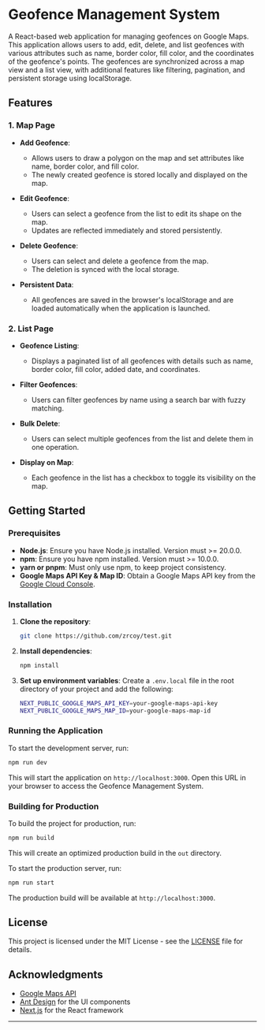 # Geofence Management System

A React-based web application for managing geofences on Google Maps. This application allows users to add, edit, delete, and list geofences with various attributes such as name, border color, fill color, and the coordinates of the geofence's points. The geofences are synchronized across a map view and a list view, with additional features like filtering, pagination, and persistent storage using localStorage.

## Features

### 1. Map Page

- **Add Geofence**:
  - Allows users to draw a polygon on the map and set attributes like name, border color, and fill color.
  - The newly created geofence is stored locally and displayed on the map.
- **Edit Geofence**:

  - Users can select a geofence from the list to edit its shape on the map.
  - Updates are reflected immediately and stored persistently.

- **Delete Geofence**:

  - Users can select and delete a geofence from the map.
  - The deletion is synced with the local storage.

- **Persistent Data**:
  - All geofences are saved in the browser's localStorage and are loaded automatically when the application is launched.

### 2. List Page

- **Geofence Listing**:
  - Displays a paginated list of all geofences with details such as name, border color, fill color, added date, and coordinates.
- **Filter Geofences**:

  - Users can filter geofences by name using a search bar with fuzzy matching.

- **Bulk Delete**:

  - Users can select multiple geofences from the list and delete them in one operation.

- **Display on Map**:
  - Each geofence in the list has a checkbox to toggle its visibility on the map.

## Getting Started

### Prerequisites

- **Node.js**: Ensure you have Node.js installed. Version must >= 20.0.0.
- **npm**: Ensure you have npm installed. Version must >= 10.0.0.
- **yarn or pnpm**: Must only use npm, to keep project consistency.
- **Google Maps API Key & Map ID**: Obtain a Google Maps API key from the [Google Cloud Console](https://console.cloud.google.com/).

### Installation

1. **Clone the repository**:

   ```bash
   git clone https://github.com/zrcoy/test.git
   ```

2. **Install dependencies**:

   ```bash
   npm install
   ```

3. **Set up environment variables**:
   Create a `.env.local` file in the root directory of your project and add the following:
   ```bash
   NEXT_PUBLIC_GOOGLE_MAPS_API_KEY=your-google-maps-api-key
   NEXT_PUBLIC_GOOGLE_MAPS_MAP_ID=your-google-maps-map-id
   ```

### Running the Application

To start the development server, run:

```bash
npm run dev
```

This will start the application on `http://localhost:3000`. Open this URL in your browser to access the Geofence Management System.

### Building for Production

To build the project for production, run:

```bash
npm run build
```

This will create an optimized production build in the `out` directory.

To start the production server, run:

```bash
npm run start
```

The production build will be available at `http://localhost:3000`.

## License

This project is licensed under the MIT License - see the [LICENSE](LICENSE) file for details.

## Acknowledgments

- [Google Maps API](https://developers.google.com/maps/documentation/javascript/overview)
- [Ant Design](https://ant.design/) for the UI components
- [Next.js](https://nextjs.org/) for the React framework

---
